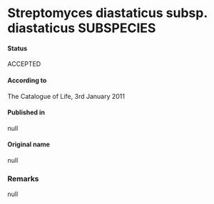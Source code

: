 # Streptomyces diastaticus subsp. diastaticus SUBSPECIES

#### Status
ACCEPTED

#### According to
The Catalogue of Life, 3rd January 2011

#### Published in
null

#### Original name
null

### Remarks
null